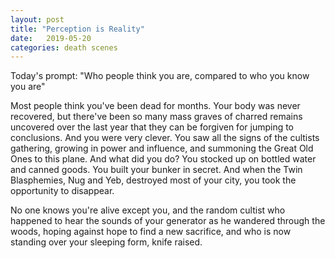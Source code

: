 ```yaml
---
layout: post
title: "Perception is Reality"
date:   2019-05-20
categories: death scenes
---
```

Today's prompt: "Who people think you are, compared to who you know you are"

Most people think you've been dead for months. Your body was never recovered, but there've been so many mass graves of charred remains uncovered over the last year that they can be forgiven for jumping to conclusions. And you were very clever. You saw all the signs of the cultists gathering, growing in power and influence, and summoning the Great Old Ones to this plane. And what did you do? You stocked up on bottled water and canned goods. You built your bunker in secret. And when the Twin Blasphemies, Nug and Yeb, destroyed most of your city, you took the opportunity to disappear.

No one knows you're alive except you, and the random cultist who happened to hear the sounds of your generator as he wandered through the woods, hoping against hope to find a new sacrifice, and who is now standing over your sleeping form, knife raised.
